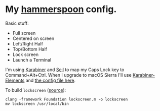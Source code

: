 # My [hammerspoon](http://www.hammerspoon.org/) config.

Basic stuff:
* Full screen
* Centered on screen
* Left/Right Half
* Top/Bottom Half
* Lock screen
* Launch a Terminal

I'm using [Karabiner](https://pqrs.org/osx/karabiner/) and [Seil](https://pqrs.org/osx/karabiner/seil.html.en) to map my Caps Lock key to Command+Alt+Ctrl. When I upgrade to macOS Sierra I'll use [Karabiner-Elements](https://github.com/tekezo/Karabiner-Elements/) and [the config file here](https://github.com/lodestone/hyper-hacks).

To build `lockscreen` ([source](https://www.isi.edu/~calvin/mac-lockscreen.htm)):

```
clang -framework Foundation lockscreen.m -o lockscreen
mv lockscreen /usr/local/bin
```
